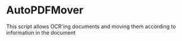 # AutoPDFMover
This script allows OCR'ing documents and moving them according to information in the document
